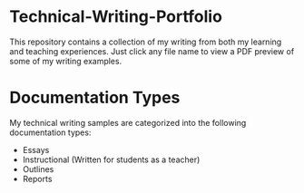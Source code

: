 # Technical-Writing-Portfolio
This repository contains a collection of my writing from both my learning and teaching experiences. Just click any file name to view a PDF preview of some of my writing examples.

# Documentation Types
My technical writing samples are categorized into the following documentation types:

- Essays
- Instructional (Written for students as a teacher)
- Outlines
- Reports
